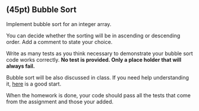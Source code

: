 ## (45pt) Bubble Sort

Implement bubble sort for an integer array. 

You can decide whether the sorting will be in ascending or descending order. Add a comment to state your choice.

Write as many tests as you think necessary to demonstrate your bubble sort code works correctly. **No test is provided. Only a place holder that will always fail.**

Bubble sort will be also discussed in class. If you need help understanding it, [here](https://www.geeksforgeeks.org/bubble-sort/) is a good start. 

When the homework is done, your code should pass all the tests that come from the assignment and those your added.

